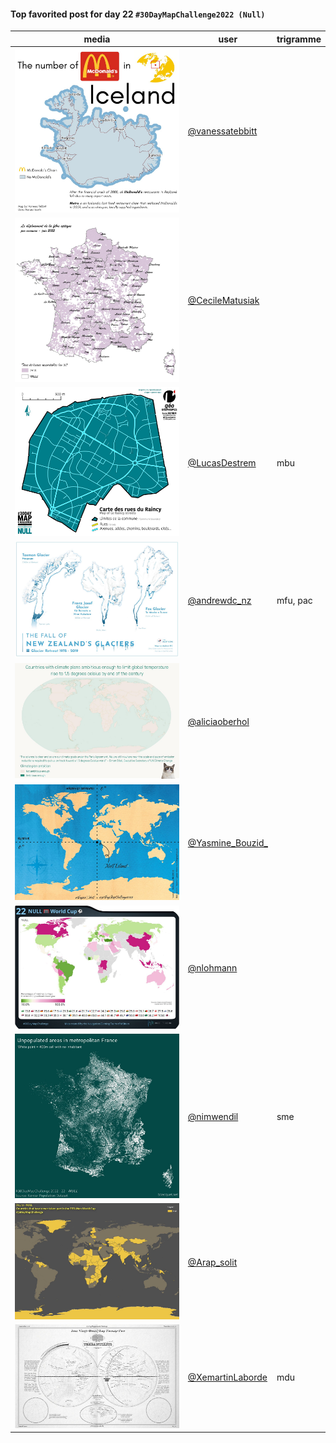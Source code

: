 #### Top favorited post for day 22 `#30DayMapChallenge2022 (Null)`
| media | user | trigramme |
|-------|------|-----------|
| ![image](../uploads/287c6e4ec0ae6f079f9e2606fbbc648b/image.png) | [@vanessatebbitt](https://twitter.com/vanessatebbitt/status/1594953641575976960) |  |
| ![image](../uploads/217ea358d11fb4d141a9dbb7d12f2b4e/image.png) | [@CecileMatusiak](https://twitter.com/CecileMatusiak/status/1595400635234635777) |  |
| ![image](../uploads/a66057606b1c1390b6f9de71a7c8770f/image.png) | [@LucasDestrem](https://twitter.com/LucasDestrem/status/1594952466163965952) | mbu |
| ![image](../uploads/e160754143fcafb2b38e5d553a119460/image.png) | [@andrewdc_nz](https://twitter.com/andrewdc_nz/status/1594812904171192320) | mfu, pac |
| ![image](../uploads/85e8a2c1e4be053e508c5cc930b7ae70/image.png) | [@aliciaoberhol](https://twitter.com/aliciaoberhol/status/1595085144037249026) |  |
| ![image](../uploads/ac9f77d65ecb8437a8ed7b0747081017/image.png) | [@Yasmine_Bouzid\_](https://twitter.com/Yasmine_Bouzid\_/status/1594952716824219649) |  |
| ![image](../uploads/86c33e924603a0decca537b9319f0155/image.png) | [@nlohmann](https://twitter.com/nlohmann/status/1595056629858328578) |  |
| ![image](../uploads/bd79b08915c75025031fea371ce75f4c/image.png) | [@nimwendil](https://twitter.com/nimwendil/status/1595069514613506054) | sme |
| ![image](../uploads/209d6c6aefd9288995af8588ec92e119/image.png) | [@Arap_solit](https://twitter.com/Arap_solit/status/1595078200589418497) |  |
| ![image](../uploads/d81975b2ffb261361578ff3f46d2ebcd/image.png) | [@XemartinLaborde](https://twitter.com/XemartinLaborde/status/1594971596619497473) | mdu |

